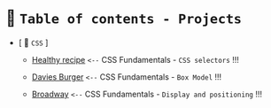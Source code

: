 # 💼 `Table of contents - Projects`

- [ 🎨 `CSS` ]

  - [Healthy recipe](https://github.com/hermkan/code-journey-css/blob/main/01-healthy-recipe/healthy-recipes-readme.md) `<--` CSS Fundamentals - `CSS selectors` !!!

  - [Davies Burger](https://github.com/hermkan/code-journey-css/blob/main/01-healthy-recipe/davies-burger-readme.md) `<--` CSS Fundamentals - `Box Model` !!!

  - [Broadway](https://github.com/hermkan/code-journey-css/blob/main/01-healthy-recipe/davies-burger-readme.md) `<--` CSS Fundamentals - `Display and positioning` !!!

